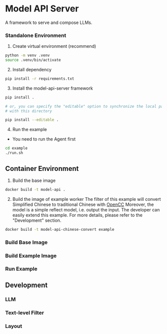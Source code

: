 # Model API Server
A framework to serve and compose LLMs.

### Standalone Environment

1. Create virtual environment (recommend)
```bash
python -m venv .venv
source .venv/bin/activate
```

2. Install dependency
```bash
pip install -r requirements.txt
```

3. Install the model-api-server framework
```bash
pip install .

# or, you can specify the "editable" option to synchronize the local package
# with this directory

pip install --editable .

```

4. Run the example
- You need to run the Agent first
```bash
cd example
./run.sh
```

## Container Environment

1. Build the base image
```bash
docker build -t model-api .
```
2. Build the image of example worker
The filter of this example will convert Simplified Chinese to traditional Chinese with [OpenCC](https://github.com/BYVoid/OpenCC)
Moreover, the model is a simple reflect model, i.e. output the input.
The developer can easily extend this example. For more details, please refer to the "Development" section.
```bash
docker build -t model-api-chinese-convert example
```

### Build Base Image

### Build Example Image

### Run Example

## Development

### LLM

### Text-level Filter

### Layout
